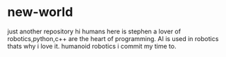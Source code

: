 # new-world
just another repository
hi humans
here is stephen a lover of robotics,python,c++ are the heart of programming.
AI is used in robotics thats why i love it.
humanoid robotics i commit my time to.
